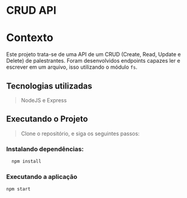 # CRUD API

# Contexto

Este projeto trata-se de uma API de um CRUD (Create, Read, Update e Delete) de palestrantes. Foram desenvolvidos endpoints capazes ler e 
escrever em um arquivo, isso utilizando o módulo `fs`.

## Tecnologias utilizadas

> NodeJS e Express

## Executando o Projeto

> Clone o repositório, e siga os seguintes passos:

### Instalando dependências:
```bash
  npm install
``` 
### Executando a aplicação

  ```bash
  npm start
  ```
